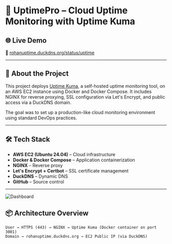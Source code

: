 # 🚀 UptimePro – Cloud Uptime Monitoring with Uptime Kuma

## 🌐 Live Demo

🔗 [rohanuptime.duckdns.org/status/uptime](https://rohanuptime.duckdns.org/status/uptime)

---

## 📖 About the Project

This project deploys [Uptime Kuma](https://github.com/louislam/uptime-kuma), a self-hosted uptime monitoring tool, on an AWS EC2 instance using Docker and Docker Compose. It includes NGINX for reverse proxying, SSL configuration via Let's Encrypt, and public access via a DuckDNS domain.

The goal was to set up a production-like cloud monitoring environment using standard DevOps practices.

---

## 🛠️ Tech Stack

- **AWS EC2 (Ubuntu 24.04)** – Cloud infrastructure
- **Docker & Docker Compose** – Application containerization
- **NGINX** – Reverse proxy
- **Let's Encrypt + Certbot** – SSL certificate management
- **DuckDNS** – Dynamic DNS
- **GitHub** – Source control

---
![Dashboard](./screenshots/dashboard.png)

## 📦 Architecture Overview

```plaintext
User → HTTPS (443) → NGINX → Uptime Kuma (Docker container on port 3001)
Domain → rohanuptime.duckdns.org → EC2 Public IP (via DuckDNS)
